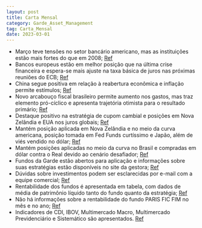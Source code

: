 ```yaml
---
layout: post
title: Carta Mensal
category: Garde_Asset_Management
tag: Carta_Mensal
date: 2023-03-01
---
```


- Março teve tensões no setor bancário americano, mas as instituições estão mais fortes do que em 2008;
<a href="#" onclick="search_on_pdf('econômica interna mais do que compensando os impactos adversos da desaceleração global sobre abalan')">Ref</a>
- Bancos europeus estão em melhor posição que na última crise financeira e espera-se mais ajuste na taxa básica de juros nas próximas reuniões do ECB;
<a href="#" onclick="search_on_pdf('pelo ECB em termos de aperto monetário, acreditamos que o banco central europeu ainda tenhatrabalho')">Ref</a>
- China segue positiva em relação à reabertura econômica e inflação permite estímulos;
<a href="#" onclick="search_on_pdf('De certa forma insulada dessa turbulência, a China segue em frente com seu processo de reaberturaec')">Ref</a>
- Novo arcabouço fiscal brasileiro permite aumento nos gastos, mas traz elemento pró-cíclico e apresenta trajetória otimista para o resultado primário;
<a href="#" onclick="search_on_pdf('tributária. O arcabouço divulgado veio exatamente nessa linha, com uma regra que permite oaumento d')">Ref</a>
- Destaque positivo na estratégia de cupom cambial e posições em Nova Zelândia e EUA nos juros globais;
<a href="#" onclick="search_on_pdf('posição vendida em S&P, enquanto o book de moedas foi prejudicado por nossa posiçãocomprada em USDB')">Ref</a>
- Mantém posição aplicada em Nova Zelândia e no meio da curva americana, posição tomada em Fed Funds curtíssimo e Japão, além de viés vendido no dólar;
<a href="#" onclick="search_on_pdf('posição vendida em S&P, enquanto o book de moedas foi prejudicado por nossa posiçãocomprada em USDB')">Ref</a>
- Mantém posições aplicadas no meio da curva no Brasil e compradas em dólar contra o Real devido ao cenário desafiador;
<a href="#" onclick="search_on_pdf('viés vendido no dólar contra outras moedas.No Brasil, estamos com posições aplicadas no meio da cur')">Ref</a>
- Fundos da Garde estão abertos para aplicação e informações sobre suas estratégias estão disponíveis no site da gestora;
<a href="#" onclick="search_on_pdf('ResultadosTodos os nossos fundos estão abertos para aplicação. Se quiser saber mais sobre asestrat')">Ref</a>
- Dúvidas sobre investimentos podem ser esclarecidas por e-mail com a equipe comercial;
<a href="#" onclick="search_on_pdf('ResultadosTodos os nossos fundos estão abertos para aplicação. Se quiser saber mais sobre asestrat')">Ref</a>
- Rentabilidade dos fundos é apresentada em tabela, com dados de média de patrimônio líquido tanto do fundo quanto da estratégia;
<a href="#" onclick="search_on_pdf('de poucos emissores de ativos de renda variável, principais fatores de risco, dentre outras informaç')">Ref</a>
- Não há informações sobre a rentabilidade do fundo PARIS FIC FIM no mês e no ano;
<a href="#" onclick="search_on_pdf('PARIS FIC FIM---R$                               PASCAL FIC FIM--R$                         ')">Ref</a>
- Indicadores de CDI, IBOV, Multimercado Macro, Multimercado Previdenciário e Sistemático são apresentados.
<a href="#" onclick="search_on_pdf('PARIS FIC FIM---R$                               PASCAL FIC FIM--R$                         ')">Ref</a>

